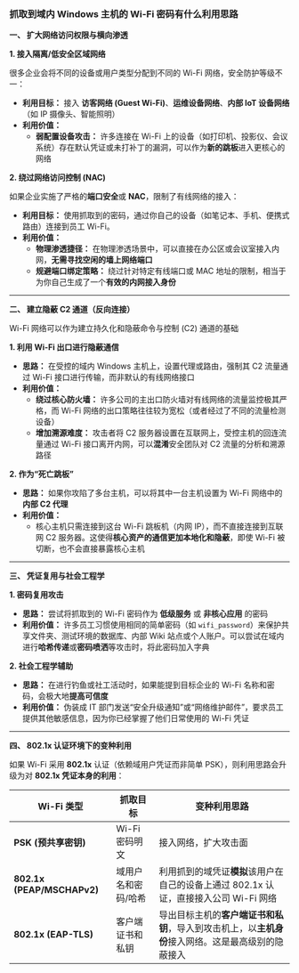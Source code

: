 ### 抓取到域内 Windows 主机的 Wi-Fi 密码有什么利用思路

**一、 扩大网络访问权限与横向渗透**

**1. 接入隔离/低安全区域网络**

很多企业会将不同的设备或用户类型分配到不同的 Wi-Fi 网络，安全防护等级不一：

- **利用目标：** 接入 **访客网络 (Guest Wi-Fi)**、**运维设备网络**、**内部 IoT 设备网络**（如 IP 摄像头、智能照明）
- **利用价值：**
  - **弱配置设备攻击：** 许多连接在 Wi-Fi 上的设备（如打印机、投影仪、会议系统）存在默认凭证或未打补丁的漏洞，可以作为**新的跳板**进入更核心的网络

**2. 绕过网络访问控制 (NAC)**

如果企业实施了严格的**端口安全**或 **NAC**，限制了有线网络的接入：

- **利用目标：** 使用抓取到的密码，通过你自己的设备（如笔记本、手机、便携式路由）连接到员工 Wi-Fi。
- **利用价值：**
  - **物理渗透捷径：** 在物理渗透场景中，可以直接在办公区或会议室接入内网，**无需寻找空闲的墙上网络端口**
  - **规避端口绑定策略：** 绕过针对特定有线端口或 MAC 地址的限制，相当于为你自己生成了一个**有效的内网接入身份**

****

**二、 建立隐蔽 C2 通道（反向连接）**

Wi-Fi 网络可以作为建立持久化和隐蔽命令与控制 (C2) 通道的基础

**1. 利用 Wi-Fi 出口进行隐蔽通信**

- **思路：** 在受控的域内 Windows 主机上，设置代理或路由，强制其 C2 流量通过 Wi-Fi 接口进行传输，而非默认的有线网络接口
- **利用价值：**
  - **绕过核心防火墙：** 许多公司的主出口防火墙对有线网络的流量监控极其严格，而 Wi-Fi 网络的出口策略往往较为宽松（或者经过了不同的流量检测设备）
  - **增加溯源难度：** 攻击者将 C2 服务器设置在互联网上，受控主机的回连流量通过 Wi-Fi 接口离开内网，可以**混淆**安全团队对 C2 流量的分析和溯源路径

**2. 作为“死亡跳板”**

- **思路：** 如果你攻陷了多台主机，可以将其中一台主机设置为 Wi-Fi 网络中的**内部 C2 代理**
- **利用价值：**
  - 核心主机只需连接到这台 Wi-Fi 跳板机（内网 IP），而不直接连接到互联网 C2 服务器。这使得**核心资产的通信更加本地化和隐蔽**，即使 Wi-Fi 被切断，也不会直接暴露核心主机

****

**三、 凭证复用与社会工程学**

**1. 密码复用攻击**

- **思路：** 尝试将抓取到的 Wi-Fi 密码作为 **低级服务** 或 **非核心应用** 的密码
- **利用价值：** 许多员工习惯使用相同的简单密码（如 `wifi_password`）来保护共享文件夹、测试环境的数据库、内部 Wiki 站点或个人账户。可以尝试在域内进行**哈希传递**或**密码喷洒**等攻击时，将此密码加入字典

**2. 社会工程学辅助**

- **思路：** 在进行钓鱼或社工活动时，如果能提到目标企业的 Wi-Fi 名称和密码，会极大地**提高可信度**
- **利用价值：** 伪装成 IT 部门发送“安全升级通知”或“网络维护邮件”，要求员工提供其他敏感信息，因为你已经掌握了他们日常使用的 Wi-Fi 凭证

****

**四、 802.1x 认证环境下的变种利用**

如果 Wi-Fi 采用 **802.1x** 认证（依赖域用户凭证而非简单 PSK），则利用思路会升级为对 **802.1x 凭证本身的利用**：

| Wi-Fi 类型                 | 抓取目标            | 变种利用思路                                                 |
| -------------------------- | ------------------- | ------------------------------------------------------------ |
| **PSK (预共享密钥)**       | Wi-Fi 密码明文      | 接入网络，扩大攻击面                                         |
| **802.1x (PEAP/MSCHAPv2)** | 域用户名和密码/哈希 | 利用抓到的域凭证**模拟**该用户在自己的设备上通过 802.1x 认证，直接接入公司 Wi-Fi 网络 |
| **802.1x (EAP-TLS)**       | 客户端证书和私钥    | 导出目标主机的**客户端证书和私钥**，导入到攻击机上，以**主机身份**接入网络。这是最高级别的隐蔽接入 |
